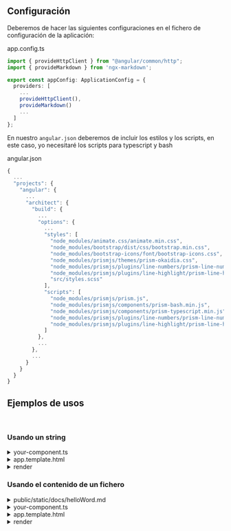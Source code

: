 ## Configuración

Deberemos de hacer las siguientes configuraciones en el fichero de configuración de la aplicación:

<code-block>
  <span>app.config.ts</span>

  ```typescript
  import { provideHttpClient } from "@angular/common/http";
  import { provideMarkdown } from 'ngx-markdown';

  export const appConfig: ApplicationConfig = {
    providers: [
      ...
      provideHttpClient(),
      provideMarkdown()
      ...
    ]
  };

  ```
</code-block>

En nuestro ```angular.json``` deberemos de incluir los estilos y los scripts, en este caso, yo necesitaré los scripts para typescript y bash

<code-block>
  <span>angular.json</span>

  ```typescript
  {
    ...
    "projects": {
      "angular": {
        ...
        "architect": {
          "build": {
            ...
            "options": {
              ...
              "styles": [
                "node_modules/animate.css/animate.min.css",
                "node_modules/bootstrap/dist/css/bootstrap.min.css",
                "node_modules/bootstrap-icons/font/bootstrap-icons.css",
                "node_modules/prismjs/themes/prism-okaidia.css",
                "node_modules/prismjs/plugins/line-numbers/prism-line-numbers.css",
                "node_modules/prismjs/plugins/line-highlight/prism-line-highlight.css",
                "src/styles.scss"
              ],
              "scripts": [
                "node_modules/prismjs/prism.js",
                "node_modules/prismjs/components/prism-bash.min.js",
                "node_modules/prismjs/components/prism-typescript.min.js",
                "node_modules/prismjs/plugins/line-numbers/prism-line-numbers.js",
                "node_modules/prismjs/plugins/line-highlight/prism-line-highlight.js"
              ]
            },
            ...
          },
          ...
        }
      }
    }
  }


  ```
</code-block>

## Ejemplos de usos

<br>

### Usando un string


<code-block>
  <details>
  <summary>your-component.ts</summary>

  ```typescript
  import { Component } from '@angular/core';
  import { MarkdownModule } from 'ngx-markdown';

  @Component({
    selector: 'app-root',
    templateUrl: './app.component.html',
    imports: [MarkdownModule]
  })
  export class AppComponent {
    data = `
    # Hola mundo
    ## Mi primer markdown desde angular :)
    `
  }
  ```
  </details>

  <details>
  <summary>app.template.html</summary>

  ```html
  <markdown [data]="data"></markdown>
  ```
  </details>

  <details>
  <summary>render</summary>

  ```typescript
  # Hola mundo
  ## Mi primer markdown desde angular :)
  ```
  </details>
</code-block>


### Usando el contenido de un fichero


<code-block>
  <details>
  <summary>public/static/docs/helloWord.md</summary>

  ```typescript
  # Hola mundo
  ## Mi primer markdown desde angular :)
  ```
  </details>
  <details>
  <summary>your-component.ts</summary>

  ```typescript
  import { Component } from '@angular/core';
  import { MarkdownModule } from 'ngx-markdown';

  @Component({
    selector: 'app-root',
    templateUrl: './app.component.html',
    imports: [MarkdownModule]
  })
  export class AppComponent {
    src = "public/static/docs/helloWord.md"
  }
  ```
  </details>

  <details>
  <summary>app.template.html</summary>

  ```html
  <markdown (load)="loadMarkdown()" [disableSanitizer]="true" [src]="src"></markdown>
  ```
  </details>

  <details>
  <summary>render</summary>

  ```typescript
  # Hola mundo
  ## Mi primer markdown desde angular :)
  ```
  </details>
</code-block>


